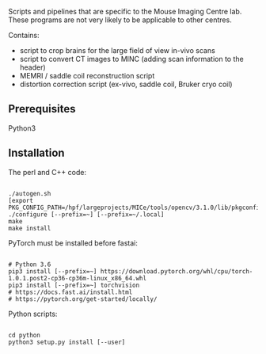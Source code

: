 Scripts and pipelines that are specific to the Mouse Imaging Centre lab. These programs are not very likely to be applicable to other centres.

Contains:
- script to crop brains for the large field of view in-vivo scans
- script to convert CT images to MINC (adding scan information to the header)
- MEMRI / saddle coil reconstruction script
- distortion correction script (ex-vivo, saddle coil, Bruker cryo coil)

Prerequisites
-------------
Python3 

Installation
------------
The perl and C++ code:
<pre><code>
./autogen.sh
[export PKG_CONFIG_PATH=/hpf/largeprojects/MICe/tools/opencv/3.1.0/lib/pkgconfig/]
./configure [--prefix=~] [--prefix=~/.local] 
make
make install
</pre></code>

PyTorch must be installed before fastai:
<pre><code>
# Python 3.6
pip3 install [--prefix=~] https://download.pytorch.org/whl/cpu/torch-1.0.1.post2-cp36-cp36m-linux_x86_64.whl
pip3 install [--prefix=~] torchvision
# https://docs.fast.ai/install.html
# https://pytorch.org/get-started/locally/
</pre></code>

Python scripts:
<pre><code>
cd python
python3 setup.py install [--user]
</pre></code>


